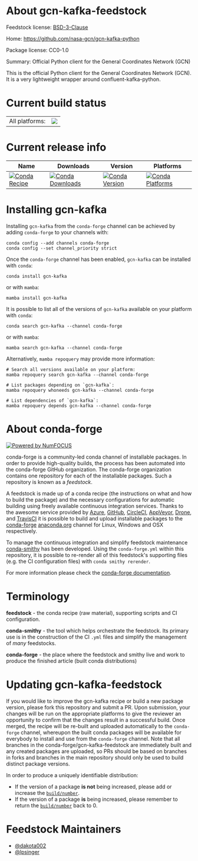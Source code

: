 About gcn-kafka-feedstock
=========================

Feedstock license: [BSD-3-Clause](https://github.com/conda-forge/gcn-kafka-feedstock/blob/main/LICENSE.txt)

Home: https://github.com/nasa-gcn/gcn-kafka-python

Package license: CC0-1.0

Summary: Official Python client for the General Coordinates Network (GCN)

This is the official Python client for the General Coordinates Network (GCN).
It is a very lightweight wrapper around confluent-kafka-python.


Current build status
====================


<table><tr><td>All platforms:</td>
    <td>
      <a href="https://dev.azure.com/conda-forge/feedstock-builds/_build/latest?definitionId=16420&branchName=main">
        <img src="https://dev.azure.com/conda-forge/feedstock-builds/_apis/build/status/gcn-kafka-feedstock?branchName=main">
      </a>
    </td>
  </tr>
</table>

Current release info
====================

| Name | Downloads | Version | Platforms |
| --- | --- | --- | --- |
| [![Conda Recipe](https://img.shields.io/badge/recipe-gcn--kafka-green.svg)](https://anaconda.org/conda-forge/gcn-kafka) | [![Conda Downloads](https://img.shields.io/conda/dn/conda-forge/gcn-kafka.svg)](https://anaconda.org/conda-forge/gcn-kafka) | [![Conda Version](https://img.shields.io/conda/vn/conda-forge/gcn-kafka.svg)](https://anaconda.org/conda-forge/gcn-kafka) | [![Conda Platforms](https://img.shields.io/conda/pn/conda-forge/gcn-kafka.svg)](https://anaconda.org/conda-forge/gcn-kafka) |

Installing gcn-kafka
====================

Installing `gcn-kafka` from the `conda-forge` channel can be achieved by adding `conda-forge` to your channels with:

```
conda config --add channels conda-forge
conda config --set channel_priority strict
```

Once the `conda-forge` channel has been enabled, `gcn-kafka` can be installed with `conda`:

```
conda install gcn-kafka
```

or with `mamba`:

```
mamba install gcn-kafka
```

It is possible to list all of the versions of `gcn-kafka` available on your platform with `conda`:

```
conda search gcn-kafka --channel conda-forge
```

or with `mamba`:

```
mamba search gcn-kafka --channel conda-forge
```

Alternatively, `mamba repoquery` may provide more information:

```
# Search all versions available on your platform:
mamba repoquery search gcn-kafka --channel conda-forge

# List packages depending on `gcn-kafka`:
mamba repoquery whoneeds gcn-kafka --channel conda-forge

# List dependencies of `gcn-kafka`:
mamba repoquery depends gcn-kafka --channel conda-forge
```


About conda-forge
=================

[![Powered by
NumFOCUS](https://img.shields.io/badge/powered%20by-NumFOCUS-orange.svg?style=flat&colorA=E1523D&colorB=007D8A)](https://numfocus.org)

conda-forge is a community-led conda channel of installable packages.
In order to provide high-quality builds, the process has been automated into the
conda-forge GitHub organization. The conda-forge organization contains one repository
for each of the installable packages. Such a repository is known as a *feedstock*.

A feedstock is made up of a conda recipe (the instructions on what and how to build
the package) and the necessary configurations for automatic building using freely
available continuous integration services. Thanks to the awesome service provided by
[Azure](https://azure.microsoft.com/en-us/services/devops/), [GitHub](https://github.com/),
[CircleCI](https://circleci.com/), [AppVeyor](https://www.appveyor.com/),
[Drone](https://cloud.drone.io/welcome), and [TravisCI](https://travis-ci.com/)
it is possible to build and upload installable packages to the
[conda-forge](https://anaconda.org/conda-forge) [anaconda.org](https://anaconda.org/)
channel for Linux, Windows and OSX respectively.

To manage the continuous integration and simplify feedstock maintenance
[conda-smithy](https://github.com/conda-forge/conda-smithy) has been developed.
Using the ``conda-forge.yml`` within this repository, it is possible to re-render all of
this feedstock's supporting files (e.g. the CI configuration files) with ``conda smithy rerender``.

For more information please check the [conda-forge documentation](https://conda-forge.org/docs/).

Terminology
===========

**feedstock** - the conda recipe (raw material), supporting scripts and CI configuration.

**conda-smithy** - the tool which helps orchestrate the feedstock.
                   Its primary use is in the construction of the CI ``.yml`` files
                   and simplify the management of *many* feedstocks.

**conda-forge** - the place where the feedstock and smithy live and work to
                  produce the finished article (built conda distributions)


Updating gcn-kafka-feedstock
============================

If you would like to improve the gcn-kafka recipe or build a new
package version, please fork this repository and submit a PR. Upon submission,
your changes will be run on the appropriate platforms to give the reviewer an
opportunity to confirm that the changes result in a successful build. Once
merged, the recipe will be re-built and uploaded automatically to the
`conda-forge` channel, whereupon the built conda packages will be available for
everybody to install and use from the `conda-forge` channel.
Note that all branches in the conda-forge/gcn-kafka-feedstock are
immediately built and any created packages are uploaded, so PRs should be based
on branches in forks and branches in the main repository should only be used to
build distinct package versions.

In order to produce a uniquely identifiable distribution:
 * If the version of a package **is not** being increased, please add or increase
   the [``build/number``](https://docs.conda.io/projects/conda-build/en/latest/resources/define-metadata.html#build-number-and-string).
 * If the version of a package **is** being increased, please remember to return
   the [``build/number``](https://docs.conda.io/projects/conda-build/en/latest/resources/define-metadata.html#build-number-and-string)
   back to 0.

Feedstock Maintainers
=====================

* [@dakota002](https://github.com/dakota002/)
* [@lpsinger](https://github.com/lpsinger/)


<!-- dummy commit to enable rerendering -->

